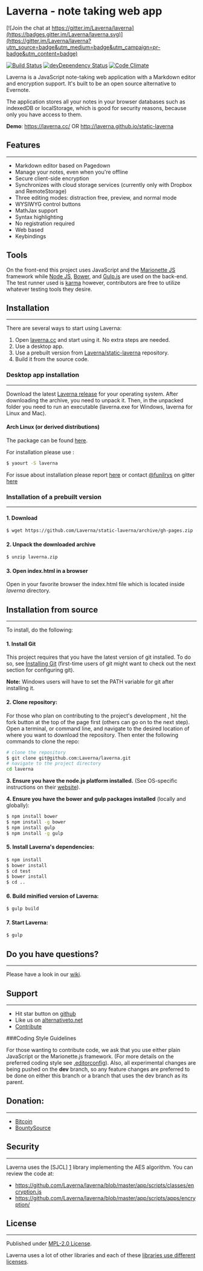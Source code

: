 # Laverna - note taking web app

[![Join the chat at https://gitter.im/Laverna/laverna](https://badges.gitter.im/Laverna/laverna.svg)](https://gitter.im/Laverna/laverna?utm_source=badge&utm_medium=badge&utm_campaign=pr-badge&utm_content=badge)

[![Build Status](https://travis-ci.org/Laverna/laverna.svg?branch=dev)](https://travis-ci.org/Laverna/laverna) [![devDependency Status](https://david-dm.org/Laverna/laverna/dev-status.svg)](https://david-dm.org/Laverna/laverna#info=devDependencies) [![Code Climate](https://codeclimate.com/github/Laverna/laverna/badges/gpa.svg)](https://codeclimate.com/github/Laverna/laverna)

Laverna is a JavaScript note-taking web application with a Markdown editor and encryption support.  It's built to be an open source alternative to Evernote.

The application stores all your notes in your browser databases such as indexedDB or localStorage, which is good for security reasons, because only you have access to them.

**Demo**: https://laverna.cc/ OR http://laverna.github.io/static-laverna

## Features
-----------

* Markdown editor based on Pagedown
* Manage your notes, even when you're offline
* Secure client-side encryption
* Synchronizes with cloud storage services (currently only with Dropbox and RemoteStorage)
* Three editing modes: distraction free, preview, and normal mode
* WYSIWYG control buttons
* MathJax support
* Syntax highlighting
* No registration required
* Web based
* Keybindings

## Tools

On the front-end this project uses JavaScript and the [Marionette JS](http://marionettejs.com/) framework while [Node JS](https://nodejs.org/en/), [Bower](https://bower.io/), and [Gulp.js](http://gulpjs.com/) are used on the back-end.  The test runner used is [karma](https://karma-runner.github.io/1.0/index.html) however,
contributors are free to utilize whatever testing tools they desire.


## Installation
---------------
There are several ways to start using Laverna:

1. Open [laverna.cc][10] and start using it. No extra steps are needed.
2. Use a desktop app.
3. Use a prebuilt version from [Laverna/static-laverna][9] repository.
4. Build it from the source code.

### Desktop app installation
---------------
Download the latest [Laverna release][13] for your operating system. After downloading the archive, you need to unpack it. Then, in the unpacked folder you need to run an executable (laverna.exe for Windows, laverna for Linux and Mac).

#### Arch Linux (or derived distributions)

The package can be found [here](https://aur.archlinux.org/packages/laverna/). 

For installation please use :

```bash
$ yaourt -S laverna
```

For issue about installation please report [here](https://github.com/funilrys/PKGBUILD/issues/new) or contact [@funilrys](https://github.com/funilrys) on gitter [here](https://gitter.im/funilrys_/PKGBUILD)


### Installation of a prebuilt version
------------
#### 1. Download

```bash
$ wget https://github.com/Laverna/static-laverna/archive/gh-pages.zip -O laverna.zip
```

#### 2. Unpack the downloaded archive

```bash
$ unzip laverna.zip
```

#### 3. Open index.html in a browser
Open in your favorite browser the index.html file which is located inside *laverna* directory.


## Installation from source
---------------
To install, do the following:

#### 1. Install Git

This project requires that you have the latest version of git installed. To do so, see [Installing Git][14] (first-time users of git might want to check out the next section for configuring git).

**Note:** Windows users will have to set the PATH variable for git after installing it.



#### 2. Clone repository:

For those who plan on contributing to the project's development , hit the fork button at the top of the page first (others can go on to the next step). Open a terminal, or command line, and navigate to the desired location of where you want to download the repository. Then enter the following commands to clone the repo:

```bash
# clone the repository
$ git clone git@github.com:Laverna/laverna.git
# navigate to the project directory
cd laverna
```

**3. Ensure you have the node.js platform installed.** (See OS-specific instructions on their [website][8]).

**4. Ensure you have the bower and gulp packages installed** (locally and globally):

```bash
$ npm install bower
$ npm install -g bower
$ npm install gulp
$ npm install -g gulp
```

#### 5. Install Laverna's dependencies:

```bash
$ npm install
$ bower install
$ cd test
$ bower install
$ cd ..
```

#### 6. Build minified version of Laverna:

```bash
$ gulp build
```

#### 7. Start Laverna:

```bash
$ gulp
```

## Do you have questions?
---------------
Please have a look in our [wiki][15].

## Support
---------------

* Hit star button on [github][6]
* Like us on [alternativeto.net][5]
* [Contribute][7]

###Coding Style Guidelines

For those wanting to contribute code, we ask that you use either plain JavaScript or the Marionette.js framework. (For more details on the preferred coding style see [.editorconfig](https://github.com/Laverna/laverna/blob/master/.editorconfig)). Also, all experimental changes are being pushed on the **dev** branch, so any feature changes are preferred to be done on either this branch or a branch that uses the dev branch as its parent.  


## Donation:
-----------

* [Bitcoin][3]
* [BountySource][12]

## Security
--------------
Laverna uses the [SJCL] [1] library implementing the AES algorithm. You can review the code at:

* https://github.com/Laverna/laverna/blob/master/app/scripts/classes/encryption.js
* https://github.com/Laverna/laverna/blob/master/app/scripts/apps/encryption/

## License
--------------
Published under [MPL-2.0 License][11].

Laverna uses a lot of other libraries and each of these [libraries use different licenses][2].

[1]: http://bitwiseshiftleft.github.io/sjcl/
[2]: https://github.com/Laverna/laverna/blob/master/bower.json
[3]: http://blockchain.info/address/1Q68HfLjNvWbLFr3KGK6nfXg7vc3hpDr11
[4]: https://www.gittip.com/Laverna/
[5]: http://alternativeto.net/software/laverna/
[6]: https://github.com/Laverna/laverna
[7]: https://github.com/Laverna/laverna/blob/master/CONTRIBUTE.md
[8]: http://nodejs.org
[9]: https://github.com/Laverna/static-laverna/archive/gh-pages.zip
[10]: https://laverna.cc/index.html
[11]: https://www.mozilla.org/en-US/MPL/2.0/
[12]: https://www.bountysource.com/teams/laverna
[13]: https://github.com/Laverna/laverna/releases
[14]: https://git-scm.com/book/en/v2
[15]: https://github.com/Laverna/laverna/wiki
